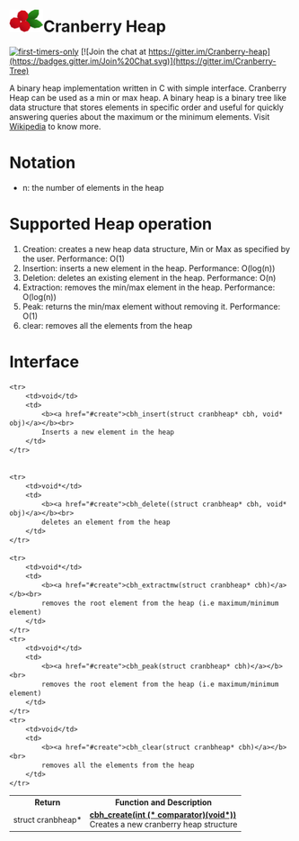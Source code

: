 <h1><img src ="docs/Art/cranberries_white_small.png" alt = "cranberries" width="12%">Cranberry Heap</h1>

[![first-timers-only](https://img.shields.io/badge/first--timers--only-friendly-blue.svg?style=flat-square)](https://www.firsttimersonly.com/)
[![Join the chat at https://gitter.im/Cranberry-heap](https://badges.gitter.im/Join%20Chat.svg)](https://gitter.im/Cranberry-Tree)

A binary heap implementation written in C with simple interface. Cranberry Heap can be used as a min or max heap. A binary heap is a binary tree like data structure that stores elements in specific order and useful for quickly answering queries about the maximum or the minimum elements. Visit [Wikipedia](https://en.wikipedia.org/wiki/Binary_heap) to know more. 


# Notation
- n: the number of elements in the heap


# Supported Heap operation

1. Creation: creates a new heap data structure, Min or Max as specified by the user. Performance: O(1)
2. Insertion: inserts a new element in the heap. Performance: O(log(n))
3. Deletion: deletes an existing element in the heap. Performance: O(n)
4. Extraction: removes the min/max element in the heap. Performance: O(log(n))
5. Peak: returns the min/max element without removing it. Performance: O(1)
6. clear: removes all the elements from the heap


# Interface

<table width="100%">
	<tr>
		<th>Return</th>
		<th>Function and Description</th>
	</tr>
	<tr>
		<td>struct cranbheap*</td>
		<td>
			<b><a href="#create">cbh_create(int (* comparator)(void*))</a></b><br>
			Creates a new cranberry heap structure
		</td>
	</tr>

	<tr>
		<td>void</td>
		<td>
			<b><a href="#create">cbh_insert(struct cranbheap* cbh, void* obj)</a></b><br>
			Inserts a new element in the heap
		</td>
	</tr>


	<tr>
		<td>void*</td>
		<td>
			<b><a href="#create">cbh_delete((struct cranbheap* cbh, void* obj)</a></b><br>
			deletes an element from the heap
		</td>
	</tr>
	
	<tr>
		<td>void*</td>
		<td>
			<b><a href="#create">cbh_extractmw(struct cranbheap* cbh)</a></b><br>
			removes the root element from the heap (i.e maximum/minimum element)
		</td>
	</tr>
	<tr>
		<td>void*</td>
		<td>
			<b><a href="#create">cbh_peak(struct cranbheap* cbh)</a></b><br>
			removes the root element from the heap (i.e maximum/minimum element)
		</td>
	</tr>
	<tr>
		<td>void</td>
		<td>
			<b><a href="#create">cbh_clear(struct cranbheap* cbh)</a></b><br>
			removes all the elements from the heap
		</td>
	</tr>
</table>

